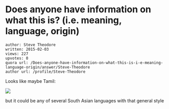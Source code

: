 # Does anyone have information on what this is? (i.e. meaning, language, origin)

	author: Steve Theodore
	written: 2015-02-03
	views: 227
	upvotes: 0
	quora url: /Does-anyone-have-information-on-what-this-is-i-e-meaning-language-origin/answer/Steve-Theodore
	author url: /profile/Steve-Theodore


Looks like maybe Tamil:



![](https://qph.fs.quoracdn.net/main-qimg-e3d6a53808a73cb3dfc25150c6b8f971)


but it could be any of several South Asian languages with that general style

